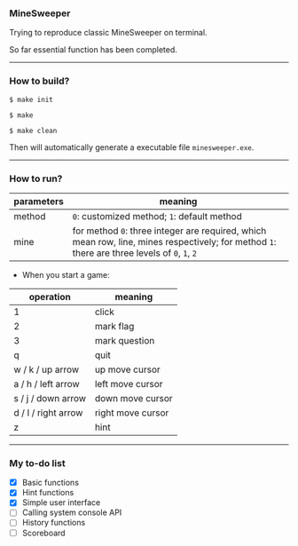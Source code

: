 ### MineSweeper

Trying to reproduce classic MineSweeper on terminal.

So far essential function has been completed.

---

### How to build?



`$ make init`

`$ make`

`$ make clean`

Then will automatically generate a executable file `minesweeper.exe`.

---

### How to run?

|parameters|meaning|
|---|---|
|method|`0`: customized method; `1`: default method|
|mine|for method `0`: three integer are required, which mean row, line, mines respectively; for method `1`: there are three levels of `0`, `1`, `2`|

- When you start a game:

|operation|meaning|
|---|---|
|1|click|
|2|mark flag|
|3|mark question|
|q|quit|
|w / k / up arrow|up move cursor|
|a / h / left arrow|left move cursor|
|s / j / down arrow|down move cursor|
|d / l / right arrow|right move cursor|
|z|hint|

---

### My to-do list

- [x] Basic functions
- [x] Hint functions
- [x] Simple user interface
- [ ] Calling system console API
- [ ] History functions
- [ ] Scoreboard
